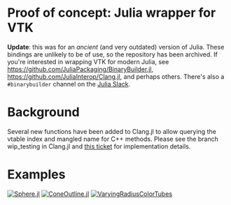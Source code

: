 Proof of concept: Julia wrapper for VTK
======================================

**Update**: this was for an *ancient* (and very outdated) version of Julia. These bindings are unlikely to be of use, so the repository has been archived. If you're interested in wrapping VTK for modern Julia, see https://github.com/JuliaPackaging/BinaryBuilder.jl, https://github.com/JuliaInterop/Clang.jl, and perhaps others. There's also a `#binarybuilder` channel on the [Julia Slack](https://julialang.org/slack/).

Background
==========

Several new functions have been added to Clang.jl to allow querying the vtable index and mangled name for C++ methods.
Please see the branch wip\_testing in Clang.jl and [this ticket](https://github.com/ihnorton/Clang.jl/issues/20)
for implementation details.

Examples
========
[![Sphere.jl](https://gist.github.com/ihnorton/5274691/raw/6f469afc1bb10efb018a919e4bcccff434908793/Sphere.png)](examples/Sphere.jl)
[![ConeOutline.jl](https://gist.github.com/ihnorton/5274691/raw/8958413d21c98653ab38859d6b593e9429804690/ConeOutline.png)](examples/ConeOutline.jl)
[![VaryingRadiusColorTubes](https://gist.github.com/ihnorton/5274691/raw/5e3176ed1fcb2f8fe966d4c3d80410b47cecb7ca/VaryingRadiusColorTubes.png)](examples/VaryingRadiusColorTubes.jl)
